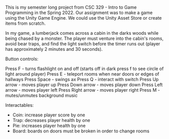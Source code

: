 This is my semester long project from CSC 329 - Intro to Game Programming in the Spring 2022. Our assignment was to make a game using the Unity Game Engine. We could use the Unity Asset Store or create items from scratch. 

In my game, a lumberjack comes across a cabin in the darks woods while being chased by a monster. The player must venture into the cabin's rooms, avoid bear traps, and find the light switch before the timer runs out (player has approximately 2 minutes and 30 seconds). 

Button controls:

Press F - turns flashlight on and off (starts off in dark press f to see circle of light around player)
Press E - teleport rooms when near doors or edges of hallways
Press Space - swings ax
Press Q - interact with switch
Press Up arrow - moves player up
Press Down arrow - moves player down
Press Left arrow - moves player left
Press Right arrow - moves player right
Press M - mutes/unmutes background music

Interactables:

- Coin: increase player score by one
- Trap: decreases player health by one
- Pie: increases player health by one
- Board: boards on doors must be broken in order to change rooms


